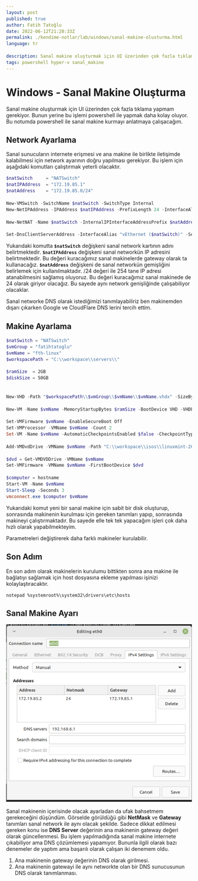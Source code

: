 ```yaml
---
layout: post
published: true
author: Fatih Tatoğlu
date: 2022-06-12T21:28:33Z
permalink: ./kendime-notlar/lab/windows/sanal-makine-olusturma.html
language: tr

description: Sanal makine oluşturmak için UI üzerinden çok fazla tıklama yapmam gerekiyor. Bunun yerine bu işlemi powershell ile yapmak daha kolay oluyor.
tags: powershell hyper-v sanal_makine
---
```


# Windows - Sanal Makine Oluşturma

Sanal makine oluşturmak için UI üzerinden çok fazla tıklama yapmam gerekiyor. Bunun yerine bu işlemi powershell ile yapmak daha kolay oluyor. Bu notumda powershell ile sanal makine kurmayı anlatmaya çalışacağım.

## Network Ayarlama

Sanal sunucuların internete erişmesi ve ana makine ile birlikte iletişimde kalabilmesi için network ayarının doğru yapılması gerekiyor. Bu işlem için aşağıdaki komutları çalıştırmak yeterli olacaktır.

```powershell
$natSwitch     = "NATSwitch"
$natIPAddress  = "172.19.85.1"
$natAddress    = "172.19.85.0/24"

New-VMSwitch -SwitchName $natSwitch -SwitchType Internal
New-NetIPAddress -IPAddress $natIPAddress -PrefixLength 24 -InterfaceAlias "vEthernet ($natSwitch)"

New-NetNAT -Name $natSwitch -InternalIPInterfaceAddressPrefix $natAddress

Set-DnsClientServerAddress -InterfaceAlias "vEthernet ($natSwitch)" -ServerAddresses ("8.8.8.8","1.1.1.1")
```

Yukarıdaki komutta **`$natSwitch`** değişkeni sanal network kartının adını belirtmektedir. **`$natIPAddress`** değişkeni sanal networkün IP adresini belirtmektedir. Bu değeri kuracağımız sanal makinelerde gateway olarak ta kullanacağız. **`$natAddress`** değişkeni de sanal networkün gemişliğini belirlemek için kullanılmaktadır. /24 değeri ile 254 tane IP adresi atanabilmesini sağlamış oluyoruz. Bu değeri kuracağımız sanal makinede de 24 olarak giriyor olacağız. Bu sayede aynı network genişliğinde çalışabiliyor olacaklar.

Sanal networke DNS olarak istediğimizi tanımlayabiliriz ben makinemden dışarı çıkarken Google ve CloudFlare DNS lerini tercih ettim.

## Makine Ayarlama

```powershell
$natSwitch = "NATSwitch"
$vmGroup = "fatihtatoglu"
$vmName = "fth-linux"
$workspacePath = "C:\\workspace\\servers\\"

$ramSize  = 2GB 
$diskSize = 50GB


New-VHD -Path "$workspacePath\\$vmGroup\\$vmName\\$vmName.vhdx" -SizeBytes $diskSize -Fixed -BlockSizeBytes 1MB

New-VM -Name $vmName -MemoryStartupBytes $ramSize -BootDevice VHD -VHDPath "$workspacePath\\$vmGroup\\$vmName\\$vmName.vhdx" -Path "$workspacePath\\$vmGroup" -Generation 2 -Switch $natSwitch

Set-VMFirmware $vmName -EnableSecureBoot Off
Set-VMProcessor -VMName $vmName -Count 2
Set-VM -Name $vmName -AutomaticCheckpointsEnabled $false -CheckpointType Disabled

Add-VMDvdDrive -VMName $vmName -Path "C:\\workspace\\isos\\linuxmint-20.3-xfce-64bit.iso"

$dvd = Get-VMDVDDrive -VMName $vmName
Set-VMFirmware -VMName $vmName -FirstBootDevice $dvd

$computer = hostname
Start-VM -Name $vmName
Start-Sleep -Seconds 3
vmconnect.exe $computer $vmName
```

Yukarıdaki komut yeni bir sanal makine için sabit bir disk oluşturup, sonrasında makinenin kurulması için gereken tanımları yapıp, sonrasında makineyi çalıştırmaktadır. Bu sayede elle tek tek yapacağım işleri çok daha hızlı olarak yapabilmekteyim.

Parametreleri değiştirerek daha farklı makineler kurulabilir.

## Son Adım

En son adım olarak makinelerin kurulumu bittikten sonra ana makine ile bağlatıyı sağlamak için host dosyasına ekleme yapılması işinizi kolaylaştıracaktır.

```shell
notepad %systemroot%\system32\drivers\etc\hosts
```

## Sanal Makine Ayarı

![Linux Mint Ethernet](../../../image/linux-mint-eth0.png "Linux Mint Ethernet")

Sanal makinenin içerisinde olacak ayarladan da ufak bahsetmem gerekeceğini düşündüm. Görselde görüldüğü gibi **NetMask** ve **Gateway** tanımları sanal network ile aynı olacak şekilde. Sadece dikkat edilmesi gereken konu ise **DNS Server** değerinin ana makinenin gateway değeri olarak güncellenmesi. Bu işlem yapılmadığında sanal makine internete çıkabiliyor ama DNS çözümlemesi yapamıyor. Bununla ilgili olarak bazı denemeler de yaptım ama başarılı olarak çalışan iki denemem oldu.

1. Ana makinenin gateway değerinin DNS olarak girilmesi.
2. Ana makinenin gatewayi ile aynı networkte olan bir DNS sunucusunun DNS olarak tanımlanması.
